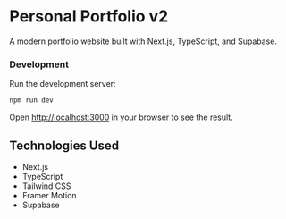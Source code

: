 # Personal Portfolio v2

A modern portfolio website built with Next.js, TypeScript, and Supabase.

### Development

Run the development server:
```bash
npm run dev
```

Open [http://localhost:3000](http://localhost:3000) in your browser to see the result.

## Technologies Used
- Next.js
- TypeScript
- Tailwind CSS
- Framer Motion
- Supabase